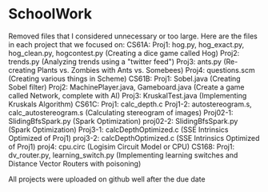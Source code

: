 # SchoolWork
Removed files that I considered unnecessary or too large.
Here are the files in each project that we focused on:
CS61A:
Proj1: hog.py, hog_exact.py, hog_clean.py, hogcontest.py    (Creating a dice game called Hog)
Proj2: trends.py    (Analyzing trends using a "twitter feed")
Proj3: ants.py      (Re-creating Plants vs. Zombies with Ants vs. Somebees)
Proj4: questions.scm    (Creating various things in Scheme)
CS61B:
Proj1: Sobel.java   (Creating Sobel filter)
Proj2: MachinePlayer.java, Gameboard.java   (Create a game called Network, complete with AI)
Proj3: KruskalTest.java (Implementing Kruskals Algorithm)
CS61C:
Proj1: calc_depth.c
Proj1-2: autostereogram.s, calc_autostereogram.s (Calculating stereogram of images)
Proj02-1: SlidingBfsSpark.py (Spark Optimization)
proj02-2: SlidingBfsSpark.py (Spark Optimization)
Proj3-1: calcDepthOptimized.c (SSE Intrinsics Optimized of Proj1)
proj3-2: calcDepthOptimized.c (SSE Intrinsics Optimized of Proj1)
proj4: cpu.circ (Logisim Circuit Model or CPU)
CS168:
Proj1: dv_router.py, learning_switch.py (Implementing learning switches and Distance Vector Routers with poisoning)

All projects were uploaded on github well after the due date